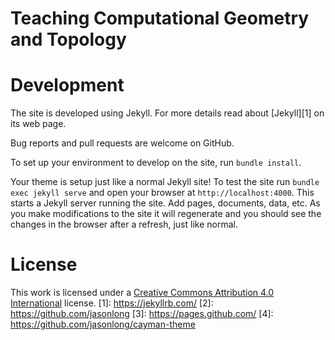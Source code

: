 # Teaching Computational Geometry and Topology


# Development

The site is developed using Jekyll. For more details read about [Jekyll][1] on
its web page.

Bug reports and pull requests are welcome on GitHub.

To set up your environment to develop on the site, run `bundle install`.

Your theme is setup just like a normal Jekyll site! To test the site run `bundle
exec jekyll serve` and open your browser at `http://localhost:4000`.  This
starts a Jekyll server running the site. Add pages, documents, data, etc.  As
you make modifications to the site it will regenerate and you should see the
changes in the browser after a refresh, just like normal.

# License

This work is licensed under a [Creative Commons Attribution 4.0
International](https://creativecommons.org/licenses/by/4.0/) license.
[1]: https://jekyllrb.com/
[2]: https://github.com/jasonlong
[3]: https://pages.github.com/
[4]: https://github.com/jasonlong/cayman-theme

